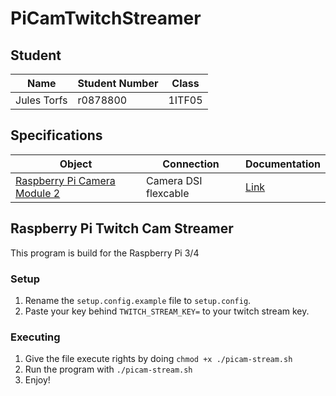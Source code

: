 # PiCamTwitchStreamer
## Student
Name | Student Number | Class
-----|----------------|------
Jules Torfs | r0878800 | 1ITF05

## Specifications
Object | Connection | Documentation
-------|------|---------
[Raspberry Pi Camera Module 2](https://www.raspberrypi.com/products/camera-module-v2/) | Camera DSI flexcable | [Link](https://www.raspberrypi.com/documentation/accessories/camera.html)

## Raspberry Pi Twitch Cam Streamer
This program is build for the Raspberry Pi 3/4

### Setup
1. Rename the `setup.config.example` file to `setup.config`.
2. Paste your key behind `TWITCH_STREAM_KEY=` to your twitch stream key.

### Executing
1. Give the file execute rights by doing `chmod +x ./picam-stream.sh`
2. Run the program with `./picam-stream.sh`
3. Enjoy!

